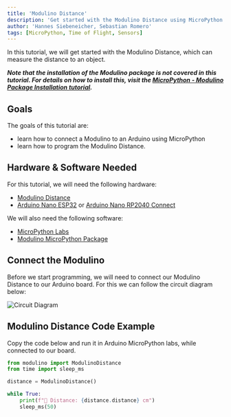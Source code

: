 ```yaml
---
title: 'Modulino Distance'
description: 'Get started with the Modulino Distance using MicroPython'
author: 'Hannes Siebeneicher, Sebastian Romero'
tags: [MicroPython, Time of Flight, Sensors]
---
```


In this tutorial, we will get started with the Modulino Distance, which can measure the distance to an object.

***Note that the installation of the Modulino package is not covered in this tutorial. For details on how to install this, visit the [MicroPython - Modulino Package Installation tutorial](/micropython/modulinos/installation).***

## Goals

The goals of this tutorial are:

- learn how to connect a Modulino to an Arduino using MicroPython
- learn how to program the Modulino Distance.

## Hardware & Software Needed

For this tutorial, we will need the following hardware:
- [Modulino Distance](https://store.arduino.cc/products/plug-and-make-kit)
- [Arduino Nano ESP32](https://store.arduino.cc/products/nano-esp32?queryID=undefined) or [Arduino Nano RP2040 Connect](https://store.arduino.cc/en-se/products/arduino-nano-rp2040-connect)

We will also need the following software:
- [MicroPython Labs](https://lab-micropython.arduino.cc/)
- [Modulino MicroPython Package](https://github.com/arduino/arduino-modulino-mpy)

## Connect the Modulino

Before we start programming, we will need to connect our Modulino Distance to our Arduino board. For this we can follow the circuit diagram below:

![Circuit Diagram]()

## Modulino Distance Code Example

Copy the code below and run it in Arduino MicroPython labs, while connected to our board.

```python
from modulino import ModulinoDistance
from time import sleep_ms

distance = ModulinoDistance()

while True:
    print(f"📏 Distance: {distance.distance} cm")
    sleep_ms(50)
```

